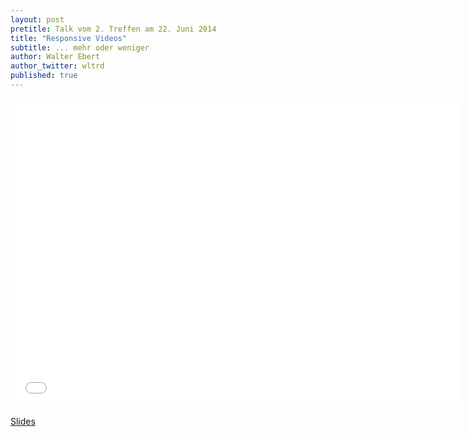 ```yaml
---
layout: post
pretitle: Talk vom 2. Treffen am 22. Juni 2014
title: "Responsive Videos"
subtitle: ... mehr oder weniger
author: Walter Ebert
author_twitter: wltrd
published: true
---
```


<iframe src="//www.slideshare.net/slideshow/embed_code/35988567" width="720" height="494" scrolling="no" frameborder="0" webkitallowfullscreen mozallowfullscreen allowfullscreen></iframe>

[Slides](https://de.slideshare.net/walterebert/frontend-rm-responsivevideosmehroderweniger)
